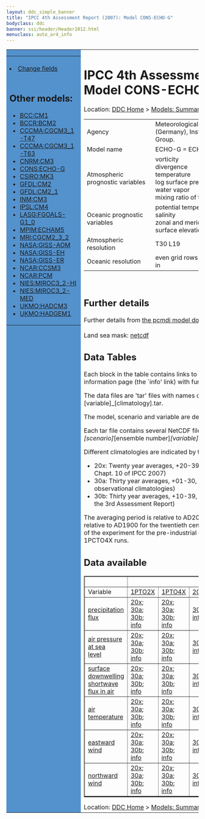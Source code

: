 ```yaml
---
layout: ddc_simple_banner
title: "IPCC 4th Assessment Report (2007): Model CONS-ECHO-G"
bodyclass: ddc
banner: ssi/header/Header2012.html
menuclass: auto_ar4_info
---
```



<table width="100%" border="0" cellspacing="0" cellpadding="0" style="border-collapse: collapse;">
<tr style="margin:0;padding:0;border:0;">
<td style="margin:0;padding:0;border:0;height:1pt;width:150pt;background:#5492CD;" valign="top" >

<div id="lh-col2" class="auto_ar4_info">
<table class="menumain" bgcolor="#5492CD" cellspacing="0" width="100%" border="0">
<tr><td>

<br/>
<li><a href="model-CONS-ECHO-G-change.html">Change fields</a></li><br/>

<h2> Other models:</h2>
<ul>
<li><a href="model-BCC-CM1.html">BCC:CM1</a></li>
<li><a href="model-BCCR-BCM2.html">BCCR:BCM2</a></li>
<li><a href="model-CCCMA-CGCM3_1-T47.html">CCCMA:CGCM3_1-T47</a></li>
<li><a href="model-CCCMA-CGCM3_1-T63.html">CCCMA:CGCM3_1-T63</a></li>
<li><a href="model-CNRM-CM3.html">CNRM:CM3</a></li>
<li><a href="model-CONS-ECHO-G.html">CONS:ECHO-G</a></li>
<li><a href="model-CSIRO-MK3.html">CSIRO:MK3</a></li>
<li><a href="model-GFDL-CM2.html">GFDL:CM2</a></li>
<li><a href="model-GFDL-CM2_1.html">GFDL:CM2_1</a></li>
<li><a href="model-INM-CM3.html">INM:CM3</a></li>
<li><a href="model-IPSL-CM4.html">IPSL:CM4</a></li>
<li><a href="model-LASG-FGOALS-G1_0.html">LASG:FGOALS-G1_0</a></li>
<li><a href="model-MPIM-ECHAM5.html">MPIM:ECHAM5</a></li>
<li><a href="model-MRI-CGCM2_3_2.html">MRI:CGCM2_3_2</a></li>
<li><a href="model-NASA-GISS-AOM.html">NASA:GISS-AOM</a></li>
<li><a href="model-NASA-GISS-EH.html">NASA:GISS-EH</a></li>
<li><a href="model-NASA-GISS-ER.html">NASA:GISS-ER</a></li>
<li><a href="model-NCAR-CCSM3.html">NCAR:CCSM3</a></li>
<li><a href="model-NCAR-PCM.html">NCAR:PCM</a></li>
<li><a href="model-NIES-MIROC3_2-HI.html">NIES:MIROC3_2-HI</a></li>
<li><a href="model-NIES-MIROC3_2-MED.html">NIES:MIROC3_2-MED</a></li>
<li><a href="model-UKMO-HADCM3.html">UKMO:HADCM3</a></li>
<li><a href="model-UKMO-HADGEM1.html">UKMO:HADGEM1</a></li>
</ul>

</td></tr> 
<!--#include virtual="/ssi12/logos/badc.html" -->
</table>
</div>
</td>
<td><h1>IPCC 4th Assessment Report (2007): Model CONS-ECHO-G</h1>

<!-- Breadcrumb1 -->
<div id="breadcrumb1" align="left">
Location: <a href="/index.html">DDC Home</a> > <a href="/sim/gcm_clim/">Models: Summary Data</a>
> <a href="/sim/gcm_clim/SRES_AR4/index.html">AR4 (2007): SRES scenarios</a>
</div>
<!-- End of Breadcrumb1 --><table class="meta-data-table">
<tr>
     <td class="meta-table-col1">Agency</td><td> Meteorological Institute of the University of Bonn (Germany), Institute of KMA (Korea), and Model and Data Group.</td>
</tr>
<tr>
     <td class="meta-table-col1">Model name</td><td> ECHO-G = ECHAM4 + HOPE-G</td>
</tr>
<tr>
     <td class="meta-table-col1">Atmospheric prognostic variables</td><td> vorticity<br/>
 divergence<br/>
 temperature<br/>
 log surface pressure<br/>
 water vapor<br/>
 mixing ratio of  total cloud water;</td>
</tr>
<tr>
     <td class="meta-table-col1">Oceanic prognostic variables</td><td> potential temperature<br/>
 salinity<br/>
 zonal and meridional velocity<br/>
 surface elevation;</td>
</tr>
<tr>
     <td class="meta-table-col1">Atmospheric resolution</td><td>  T30 L19</td>
</tr>
<tr>
     <td class="meta-table-col1">Oceanic resolution</td><td> even grid rows (E/W) correpond to a T42 Gaussian grid in</td>
</tr>
</table>
<br/>
<h2>Further details</h2>
    Further details from <a href="http://www-pcmdi.llnl.gov/ipcc/model_documentation/ipcc_model_documentation.php">
          the pcmdi model documentation page</a>
<br/>
<br/>Land sea mask: <a href="/cgi-bin/downl/ar4_nc/sftlf/ECHOG_sftlf.nc">netcdf</a><br/>
<h2> Data Tables</h2>

Each block in the table contains links to one or more data files and
to one information page (the `info' link) with further information.
<p/>

The data files are 'tar' files with names of the form
[model]_[scenario]_[variable]_[climatology].tar.
<p/>

The model, scenario and variable are determined by the position in
the table.
<p/>

Each tar file contains several NetCDF files with names of the form:
[model]_[scenario]_[ensemble number]_[variable]_[start-year]-[end-year].nc.
<p/>

Different climatologies are indicated by the links within each table entry.
<ul>
<li>20x: Twenty year averages, +20-39, +46-65, +80-99, +180-199 (as used in Chapt. 10 of IPCC 2007)</li>
<li>30a: Thirty year averages, +01-30, +31-60, +61-90 (as used in the observational climatologies)</li>
<li>30b: Thirty year averages, +10-39, +40-69, +70-99 (for compatibility with the 3rd Assessment Report)</li>
</ul>
The averaging period is relative to AD2000 for SRES scenarios A1B, A2 and B1,
relative to AD1900 for the twentieth century run (20C3M) and relative to the
start of the experiment for the pre-industrial control (PICTL) and the
1PCTO2X and 1PCTO4X runs.
<p/>

<h2>Data available</h2>

<table class="data-table"  border="2">
<tr><td></td>
<td colspan="7" align="center">Scenario</td>
</tr>
<tr><td>Variable</td>
      <td><a href="scenario-1PTO2X.html">1PTO2X</a></td>
      <td><a href="scenario-1PTO4X.html">1PTO4X</a></td>
      <td><a href="scenario-20C3M.html">20C3M</a></td>
      <td><a href="scenario-COMMIT.html">COMMIT</a></td>
      <td><a href="scenario-PICTL.html">PICTL</a></td>
      <td><a href="scenario-SRA1B.html">SRA1B</a></td>
      <td><a href="scenario-SRA2.html">SRA2</a></td>
</tr>
<tr><td class="data-table-col1"><a href="var-precipitation_flux.html">precipitation flux</a></td>
      <td class="data-table-item">
      <a href="/cgi-bin/downl/ar4_nc/pr/ECHOG_1PTO2X_pr_oc20x.tar">20x</a>;
      <a href="/cgi-bin/downl/ar4_nc/pr/ECHOG_1PTO2X_pr_oc30a.tar">30a</a>;
      <a href="/cgi-bin/downl/ar4_nc/pr/ECHOG_1PTO2X_pr_oc30b.tar">30b</a>;
      <a href="/ar4/info/CONS-ECHO-G_1PTO2X_pr.html">info</a></td>
      <td class="data-table-item">
      <a href="/cgi-bin/downl/ar4_nc/pr/ECHOG_1PTO4X_pr_oc20x.tar">20x</a>;
      <a href="/cgi-bin/downl/ar4_nc/pr/ECHOG_1PTO4X_pr_oc30a.tar">30a</a>;
      <a href="/cgi-bin/downl/ar4_nc/pr/ECHOG_1PTO4X_pr_oc30b.tar">30b</a>;
      <a href="/ar4/info/CONS-ECHO-G_1PTO4X_pr.html">info</a></td>
      <td class="data-table-item">
      <a href="/cgi-bin/downl/ar4_nc/pr/ECHOG_20C3M_pr_c30a.tar">30a</a>;
      <a href="/ar4/info/CONS-ECHO-G_20C3M_pr.html">info</a></td>
      <td class="data-table-item">
      <a href="/cgi-bin/downl/ar4_nc/pr/ECHOG_COMMIT_pr_c20x.tar">20x</a>;
      <a href="/cgi-bin/downl/ar4_nc/pr/ECHOG_COMMIT_pr_c30b.tar">30b</a>;
      <a href="/ar4/info/CONS-ECHO-G_COMMIT_pr.html">info</a></td>
      <td class="data-table-item">
      <a href="/cgi-bin/downl/ar4_nc/pr/ECHOG_PICTL_pr_oc20x.tar">20x</a>;
      <a href="/cgi-bin/downl/ar4_nc/pr/ECHOG_PICTL_pr_oc30a.tar">30a</a>;
      <a href="/cgi-bin/downl/ar4_nc/pr/ECHOG_PICTL_pr_oc30b.tar">30b</a>;
      <a href="/ar4/info/CONS-ECHO-G_PICTL_pr.html">info</a></td>
      <td class="data-table-item">
      <a href="/cgi-bin/downl/ar4_nc/pr/ECHOG_SRA1B_pr_c20x.tar">20x</a>;
      <a href="/cgi-bin/downl/ar4_nc/pr/ECHOG_SRA1B_pr_c30b.tar">30b</a>;
      <a href="/ar4/info/CONS-ECHO-G_SRA1B_pr.html">info</a></td>
      <td class="data-table-item">
      <a href="/cgi-bin/downl/ar4_nc/pr/ECHOG_SRA2_pr_c20x.tar">20x</a>;
      <a href="/cgi-bin/downl/ar4_nc/pr/ECHOG_SRA2_pr_c30b.tar">30b</a>;
      <a href="/ar4/info/CONS-ECHO-G_SRA2_pr.html">info</a></td>
</tr>
<tr><td class="data-table-col1"><a href="var-air_pressure_at_sea_level.html">air pressure at sea<br/> level</a></td>
      <td class="data-table-item">
      <a href="/cgi-bin/downl/ar4_nc/psl/ECHOG_1PTO2X_psl_oc20x.tar">20x</a>;
      <a href="/cgi-bin/downl/ar4_nc/psl/ECHOG_1PTO2X_psl_oc30a.tar">30a</a>;
      <a href="/cgi-bin/downl/ar4_nc/psl/ECHOG_1PTO2X_psl_oc30b.tar">30b</a>;
      <a href="/ar4/info/CONS-ECHO-G_1PTO2X_psl.html">info</a></td>
      <td class="data-table-item">
      <a href="/cgi-bin/downl/ar4_nc/psl/ECHOG_1PTO4X_psl_oc20x.tar">20x</a>;
      <a href="/cgi-bin/downl/ar4_nc/psl/ECHOG_1PTO4X_psl_oc30a.tar">30a</a>;
      <a href="/cgi-bin/downl/ar4_nc/psl/ECHOG_1PTO4X_psl_oc30b.tar">30b</a>;
      <a href="/ar4/info/CONS-ECHO-G_1PTO4X_psl.html">info</a></td>
      <td class="data-table-item">
      <a href="/cgi-bin/downl/ar4_nc/psl/ECHOG_20C3M_psl_c30a.tar">30a</a>;
      <a href="/ar4/info/CONS-ECHO-G_20C3M_psl.html">info</a></td>
      <td class="data-table-item">
      <a href="/cgi-bin/downl/ar4_nc/psl/ECHOG_COMMIT_psl_c20x.tar">20x</a>;
      <a href="/cgi-bin/downl/ar4_nc/psl/ECHOG_COMMIT_psl_c30b.tar">30b</a>;
      <a href="/ar4/info/CONS-ECHO-G_COMMIT_psl.html">info</a></td>
      <td class="data-table-item">
      <a href="/cgi-bin/downl/ar4_nc/psl/ECHOG_PICTL_psl_oc20x.tar">20x</a>;
      <a href="/cgi-bin/downl/ar4_nc/psl/ECHOG_PICTL_psl_oc30a.tar">30a</a>;
      <a href="/cgi-bin/downl/ar4_nc/psl/ECHOG_PICTL_psl_oc30b.tar">30b</a>;
      <a href="/ar4/info/CONS-ECHO-G_PICTL_psl.html">info</a></td>
      <td class="data-table-item">
      <a href="/cgi-bin/downl/ar4_nc/psl/ECHOG_SRA1B_psl_c20x.tar">20x</a>;
      <a href="/cgi-bin/downl/ar4_nc/psl/ECHOG_SRA1B_psl_c30b.tar">30b</a>;
      <a href="/ar4/info/CONS-ECHO-G_SRA1B_psl.html">info</a></td>
      <td class="data-table-item">
      <a href="/cgi-bin/downl/ar4_nc/psl/ECHOG_SRA2_psl_c20x.tar">20x</a>;
      <a href="/cgi-bin/downl/ar4_nc/psl/ECHOG_SRA2_psl_c30b.tar">30b</a>;
      <a href="/ar4/info/CONS-ECHO-G_SRA2_psl.html">info</a></td>
</tr>
<tr><td class="data-table-col1"><a href="var-surface_downwelling_shortwave_flux_in_air.html">surface downwelling<br/> shortwave flux in air</a></td>
      <td class="data-table-item">
      <a href="/cgi-bin/downl/ar4_nc/rsds/ECHOG_1PTO2X_rsds_oc20x.tar">20x</a>;
      <a href="/cgi-bin/downl/ar4_nc/rsds/ECHOG_1PTO2X_rsds_oc30a.tar">30a</a>;
      <a href="/cgi-bin/downl/ar4_nc/rsds/ECHOG_1PTO2X_rsds_oc30b.tar">30b</a>;
      <a href="/ar4/info/CONS-ECHO-G_1PTO2X_rsds.html">info</a></td>
      <td class="data-table-item">
      <a href="/cgi-bin/downl/ar4_nc/rsds/ECHOG_1PTO4X_rsds_oc20x.tar">20x</a>;
      <a href="/cgi-bin/downl/ar4_nc/rsds/ECHOG_1PTO4X_rsds_oc30a.tar">30a</a>;
      <a href="/cgi-bin/downl/ar4_nc/rsds/ECHOG_1PTO4X_rsds_oc30b.tar">30b</a>;
      <a href="/ar4/info/CONS-ECHO-G_1PTO4X_rsds.html">info</a></td>
      <td class="data-table-item">
      <a href="/cgi-bin/downl/ar4_nc/rsds/ECHOG_20C3M_rsds_c30a.tar">30a</a>;
      <a href="/ar4/info/CONS-ECHO-G_20C3M_rsds.html">info</a></td>
      <td class="data-table-item">
      <a href="/cgi-bin/downl/ar4_nc/rsds/ECHOG_COMMIT_rsds_c20x.tar">20x</a>;
      <a href="/cgi-bin/downl/ar4_nc/rsds/ECHOG_COMMIT_rsds_c30b.tar">30b</a>;
      <a href="/ar4/info/CONS-ECHO-G_COMMIT_rsds.html">info</a></td>
      <td class="data-table-item">
      <a href="/cgi-bin/downl/ar4_nc/rsds/ECHOG_PICTL_rsds_oc20x.tar">20x</a>;
      <a href="/cgi-bin/downl/ar4_nc/rsds/ECHOG_PICTL_rsds_oc30a.tar">30a</a>;
      <a href="/cgi-bin/downl/ar4_nc/rsds/ECHOG_PICTL_rsds_oc30b.tar">30b</a>;
      <a href="/ar4/info/CONS-ECHO-G_PICTL_rsds.html">info</a></td>
      <td class="data-table-item">
      <a href="/cgi-bin/downl/ar4_nc/rsds/ECHOG_SRA1B_rsds_c20x.tar">20x</a>;
      <a href="/cgi-bin/downl/ar4_nc/rsds/ECHOG_SRA1B_rsds_c30b.tar">30b</a>;
      <a href="/ar4/info/CONS-ECHO-G_SRA1B_rsds.html">info</a></td>
      <td class="data-table-item">
      <a href="/cgi-bin/downl/ar4_nc/rsds/ECHOG_SRA2_rsds_c20x.tar">20x</a>;
      <a href="/cgi-bin/downl/ar4_nc/rsds/ECHOG_SRA2_rsds_c30b.tar">30b</a>;
      <a href="/ar4/info/CONS-ECHO-G_SRA2_rsds.html">info</a></td>
</tr>
<tr><td class="data-table-col1"><a href="var-air_temperature.html">air temperature</a></td>
      <td class="data-table-item">
      <a href="/cgi-bin/downl/ar4_nc/tas/ECHOG_1PTO2X_tas_oc20x.tar">20x</a>;
      <a href="/cgi-bin/downl/ar4_nc/tas/ECHOG_1PTO2X_tas_oc30a.tar">30a</a>;
      <a href="/cgi-bin/downl/ar4_nc/tas/ECHOG_1PTO2X_tas_oc30b.tar">30b</a>;
      <a href="/ar4/info/CONS-ECHO-G_1PTO2X_tas.html">info</a></td>
      <td class="data-table-item">
      <a href="/cgi-bin/downl/ar4_nc/tas/ECHOG_1PTO4X_tas_oc20x.tar">20x</a>;
      <a href="/cgi-bin/downl/ar4_nc/tas/ECHOG_1PTO4X_tas_oc30a.tar">30a</a>;
      <a href="/cgi-bin/downl/ar4_nc/tas/ECHOG_1PTO4X_tas_oc30b.tar">30b</a>;
      <a href="/ar4/info/CONS-ECHO-G_1PTO4X_tas.html">info</a></td>
      <td class="data-table-item">
      <a href="/cgi-bin/downl/ar4_nc/tas/ECHOG_20C3M_tas_c30a.tar">30a</a>;
      <a href="/ar4/info/CONS-ECHO-G_20C3M_tas.html">info</a></td>
      <td class="data-table-item">
      <a href="/cgi-bin/downl/ar4_nc/tas/ECHOG_COMMIT_tas_c20x.tar">20x</a>;
      <a href="/cgi-bin/downl/ar4_nc/tas/ECHOG_COMMIT_tas_c30b.tar">30b</a>;
      <a href="/ar4/info/CONS-ECHO-G_COMMIT_tas.html">info</a></td>
      <td class="data-table-item">
      <a href="/cgi-bin/downl/ar4_nc/tas/ECHOG_PICTL_tas_oc20x.tar">20x</a>;
      <a href="/cgi-bin/downl/ar4_nc/tas/ECHOG_PICTL_tas_oc30a.tar">30a</a>;
      <a href="/cgi-bin/downl/ar4_nc/tas/ECHOG_PICTL_tas_oc30b.tar">30b</a>;
      <a href="/ar4/info/CONS-ECHO-G_PICTL_tas.html">info</a></td>
      <td class="data-table-item">
      <a href="/cgi-bin/downl/ar4_nc/tas/ECHOG_SRA1B_tas_c20x.tar">20x</a>;
      <a href="/cgi-bin/downl/ar4_nc/tas/ECHOG_SRA1B_tas_c30b.tar">30b</a>;
      <a href="/ar4/info/CONS-ECHO-G_SRA1B_tas.html">info</a></td>
      <td class="data-table-item">
      <a href="/cgi-bin/downl/ar4_nc/tas/ECHOG_SRA2_tas_c20x.tar">20x</a>;
      <a href="/cgi-bin/downl/ar4_nc/tas/ECHOG_SRA2_tas_c30b.tar">30b</a>;
      <a href="/ar4/info/CONS-ECHO-G_SRA2_tas.html">info</a></td>
</tr>
<tr><td class="data-table-col1"><a href="var-eastward_wind.html">eastward wind</a></td>
      <td class="data-table-item">
      <a href="/cgi-bin/downl/ar4_nc/uas/ECHOG_1PTO2X_uas_oc20x.tar">20x</a>;
      <a href="/cgi-bin/downl/ar4_nc/uas/ECHOG_1PTO2X_uas_oc30a.tar">30a</a>;
      <a href="/cgi-bin/downl/ar4_nc/uas/ECHOG_1PTO2X_uas_oc30b.tar">30b</a>;
      <a href="/ar4/info/CONS-ECHO-G_1PTO2X_uas.html">info</a></td>
      <td class="data-table-item">
      <a href="/cgi-bin/downl/ar4_nc/uas/ECHOG_1PTO4X_uas_oc20x.tar">20x</a>;
      <a href="/cgi-bin/downl/ar4_nc/uas/ECHOG_1PTO4X_uas_oc30a.tar">30a</a>;
      <a href="/cgi-bin/downl/ar4_nc/uas/ECHOG_1PTO4X_uas_oc30b.tar">30b</a>;
      <a href="/ar4/info/CONS-ECHO-G_1PTO4X_uas.html">info</a></td>
      <td class="data-table-item">
      <a href="/cgi-bin/downl/ar4_nc/uas/ECHOG_20C3M_uas_c30a.tar">30a</a>;
      <a href="/ar4/info/CONS-ECHO-G_20C3M_uas.html">info</a></td>
      <td class="data-table-item">
      <a href="/cgi-bin/downl/ar4_nc/uas/ECHOG_COMMIT_uas_c20x.tar">20x</a>;
      <a href="/cgi-bin/downl/ar4_nc/uas/ECHOG_COMMIT_uas_c30b.tar">30b</a>;
      <a href="/ar4/info/CONS-ECHO-G_COMMIT_uas.html">info</a></td>
      <td class="data-table-item">
      <a href="/cgi-bin/downl/ar4_nc/uas/ECHOG_PICTL_uas_oc20x.tar">20x</a>;
      <a href="/cgi-bin/downl/ar4_nc/uas/ECHOG_PICTL_uas_oc30a.tar">30a</a>;
      <a href="/cgi-bin/downl/ar4_nc/uas/ECHOG_PICTL_uas_oc30b.tar">30b</a>;
      <a href="/ar4/info/CONS-ECHO-G_PICTL_uas.html">info</a></td>
      <td class="data-table-item">
      <a href="/cgi-bin/downl/ar4_nc/uas/ECHOG_SRA1B_uas_c20x.tar">20x</a>;
      <a href="/cgi-bin/downl/ar4_nc/uas/ECHOG_SRA1B_uas_c30b.tar">30b</a>;
      <a href="/ar4/info/CONS-ECHO-G_SRA1B_uas.html">info</a></td>
      <td class="data-table-item">
      <a href="/cgi-bin/downl/ar4_nc/uas/ECHOG_SRA2_uas_c20x.tar">20x</a>;
      <a href="/cgi-bin/downl/ar4_nc/uas/ECHOG_SRA2_uas_c30b.tar">30b</a>;
      <a href="/ar4/info/CONS-ECHO-G_SRA2_uas.html">info</a></td>
</tr>
<tr><td class="data-table-col1"><a href="var-northward_wind.html">northward wind</a></td>
      <td class="data-table-item">
      <a href="/cgi-bin/downl/ar4_nc/vas/ECHOG_1PTO2X_vas_oc20x.tar">20x</a>;
      <a href="/cgi-bin/downl/ar4_nc/vas/ECHOG_1PTO2X_vas_oc30a.tar">30a</a>;
      <a href="/cgi-bin/downl/ar4_nc/vas/ECHOG_1PTO2X_vas_oc30b.tar">30b</a>;
      <a href="/ar4/info/CONS-ECHO-G_1PTO2X_vas.html">info</a></td>
      <td class="data-table-item">
      <a href="/cgi-bin/downl/ar4_nc/vas/ECHOG_1PTO4X_vas_oc20x.tar">20x</a>;
      <a href="/cgi-bin/downl/ar4_nc/vas/ECHOG_1PTO4X_vas_oc30a.tar">30a</a>;
      <a href="/cgi-bin/downl/ar4_nc/vas/ECHOG_1PTO4X_vas_oc30b.tar">30b</a>;
      <a href="/ar4/info/CONS-ECHO-G_1PTO4X_vas.html">info</a></td>
      <td class="data-table-item">
      <a href="/cgi-bin/downl/ar4_nc/vas/ECHOG_20C3M_vas_c30a.tar">30a</a>;
      <a href="/ar4/info/CONS-ECHO-G_20C3M_vas.html">info</a></td>
      <td class="data-table-item">
      <a href="/cgi-bin/downl/ar4_nc/vas/ECHOG_COMMIT_vas_c20x.tar">20x</a>;
      <a href="/cgi-bin/downl/ar4_nc/vas/ECHOG_COMMIT_vas_c30b.tar">30b</a>;
      <a href="/ar4/info/CONS-ECHO-G_COMMIT_vas.html">info</a></td>
      <td class="data-table-item">
      <a href="/cgi-bin/downl/ar4_nc/vas/ECHOG_PICTL_vas_oc20x.tar">20x</a>;
      <a href="/cgi-bin/downl/ar4_nc/vas/ECHOG_PICTL_vas_oc30a.tar">30a</a>;
      <a href="/cgi-bin/downl/ar4_nc/vas/ECHOG_PICTL_vas_oc30b.tar">30b</a>;
      <a href="/ar4/info/CONS-ECHO-G_PICTL_vas.html">info</a></td>
      <td class="data-table-item">
      <a href="/cgi-bin/downl/ar4_nc/vas/ECHOG_SRA1B_vas_c20x.tar">20x</a>;
      <a href="/cgi-bin/downl/ar4_nc/vas/ECHOG_SRA1B_vas_c30b.tar">30b</a>;
      <a href="/ar4/info/CONS-ECHO-G_SRA1B_vas.html">info</a></td>
      <td class="data-table-item">
      <a href="/cgi-bin/downl/ar4_nc/vas/ECHOG_SRA2_vas_c20x.tar">20x</a>;
      <a href="/cgi-bin/downl/ar4_nc/vas/ECHOG_SRA2_vas_c30b.tar">30b</a>;
      <a href="/ar4/info/CONS-ECHO-G_SRA2_vas.html">info</a></td>
</tr>
</table>
</div>
<!-- Breadcrumb2 -->
<div id="breadcrumb2" align="left">
Location: <a href="/index.html">DDC Home</a> > <a href="/sim/gcm_clim/">Models: Summary Data</a>
> <a href="/sim/gcm_clim/SRES_AR4/index.html">AR4 (2007): SRES scenarios</a>
</div>
<!-- End of Breadcrumb2 --></td></tr></table>
